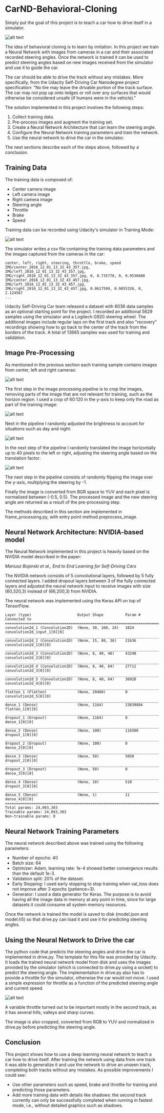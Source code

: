 # CarND-Behavioral-Cloning

Simply put the goal of this project is to teach a car how to drive itself in a simulator.

![alt text](./resources/simulator_autonomous.png "Simulator in Autonomous Mode")

The idea of behavioral cloning is to learn by imitation. In this project we train a Neural Network
with images from cameras in a car and their associated recorded steering angles. Once the network is trained it can be 
used to predict steering angles based on new images received from the simulator and use it to guide the car.

The car should be able to drive the track without any mistakes. More specifically, from the Udacity Self-Driving Car 
Nanodegree project specification: "No tire may leave the drivable portion of the track surface. The car may not pop up 
onto ledges or roll over any surfaces that would otherwise be considered unsafe (if humans were in the vehicle)."

The solution implemented in this project involves the following steps:
1) Collect training data.
2) Pre-process images and augment the training set.
3) Create a Neural Network Architecture that can learn the steering angle.
4) Configure the Neural Network training parameters and train the network.
5) Use the neural network to drive the car in the simulator.

The next sections describe each of the steps above, followed by a conclusion.

## Training Data
The training data is composed of:
* Center camera image
* Left camera image
* Right camera image
* Steering angle
* Throttle
* Brake
* Speed

Training data can be recorded using Udacity's  simulator in Training Mode: 

![alt text](./resources/simulator_homescreen.png "Udacity Self Driving")

The simulator writes a csv file containing the training data parameters and  the images captured from the cameras in
the car:
```
center, left, right, steering, throttle, brake, speed
IMG/center_2016_12_01_13_32_43_357.jpg, IMG/left_2016_12_01_13_32_43_357.jpg, IMG/right_2016_12_01_13_32_43_357.jpg, 0, 0.735778, 0, 0.9536688
IMG/center_2016_12_01_13_32_43_457.jpg, IMG/left_2016_12_01_13_32_43_457.jpg, IMG/right_2016_12_01_13_32_43_457.jpg, 0.0617599, 0.9855326, 0, 2.124567
...
```

Udacity Self-Driving Car team released a dataset with 8036 data samples as an optional starting point for the project.
I recorded an additional 5629 samples using the simulator and a Logitech G920 steering wheel. The additional images
include regular laps on the first track and also "recovery" recordings showing how to go back to the center of the track
 from the borders of the track. A total of 13665 samples was used for training and validation.

## Image Pre-Processing
As mentioned in the previous section each training sample contains images from center, left and right cameras:

![alt text](./resources/center_left_right.png "Center, Left and Right Camera Images")

The first step in the image processing pipeline is to crop the images, removing parts of the image that are not relevant
for training, such as the horizon region. I used a crop of 60:120 in the y-axis to keep only the road as part
of the training image:

![alt text](./resources/cropped_center_left_right.png "Cropped Images")

Next in the pipeline I randomly adjusted the brightness to account for  situations such as day and night:

![alt text](./resources/brightness_center_left_right.png "Random Brightness Adjustment")

In the next step of the pipeline I randomly translated the image horizontally up to 40 pixels to the left or right,
adjusting the steering angle based on the translation factor:

![alt text](./resources/translation_center_left_right.png "Randomly Translated Images")

The next step in the pipeline consists of randomly flipping the image over the y-axis, multiplying the steering
 by -1.
 
Finally the image is converted from BGR space to YUV and each pixel is normalized between (-0.5, 0.5). 
The processed image and the new steering angle are returned as a result of the pre-processing step.

The methods described in this section are implemented in frame_processing.py, with entry point method preprocess_image.

## Neural Network Architecture: NVIDIA-based model
The Neural Network implemented in this project is heavily based on the NVIDIA model described in the paper:
 
_Mariusz Bojarski et al., End to End Learning for Self-Driving Cars_ 

The NVIDIA network consists of 5 convolutional layers, followed by 5 fully connected layers. I added dropout layers
 between 3 of the fully connected layers and adjusted the neural network input to receive images with size (60,320,3)
 instead of (66,200,3) from NVIDIA.

The neural network was implemented using the Keras API on top of TensorFlow.
```
Layer (type)                     Output Shape          Param #     Connected to                     
====================================================================================================
convolution2d_1 (Convolution2D)  (None, 30, 160, 24)   1824        convolution2d_input_1[0][0]      
____________________________________________________________________________________________________
convolution2d_2 (Convolution2D)  (None, 15, 80, 36)    21636       convolution2d_1[0][0]            
____________________________________________________________________________________________________
convolution2d_3 (Convolution2D)  (None, 8, 40, 48)     43248       convolution2d_2[0][0]            
____________________________________________________________________________________________________
convolution2d_4 (Convolution2D)  (None, 8, 40, 64)     27712       convolution2d_3[0][0]            
____________________________________________________________________________________________________
convolution2d_5 (Convolution2D)  (None, 8, 40, 64)     36928       convolution2d_4[0][0]            
____________________________________________________________________________________________________
flatten_1 (Flatten)              (None, 20480)         0           convolution2d_5[0][0]            
____________________________________________________________________________________________________
dense_1 (Dense)                  (None, 1164)          23839884    flatten_1[0][0]                  
____________________________________________________________________________________________________
dropout_1 (Dropout)              (None, 1164)          0           dense_1[0][0]                    
____________________________________________________________________________________________________
dense_2 (Dense)                  (None, 100)           116500      dropout_1[0][0]                  
____________________________________________________________________________________________________
dropout_2 (Dropout)              (None, 100)           0           dense_2[0][0]                    
____________________________________________________________________________________________________
dense_3 (Dense)                  (None, 50)            5050        dropout_2[0][0]                  
____________________________________________________________________________________________________
dropout_3 (Dropout)              (None, 50)            0           dense_3[0][0]                    
____________________________________________________________________________________________________
dense_4 (Dense)                  (None, 10)            510         dropout_3[0][0]                  
____________________________________________________________________________________________________
dense_5 (Dense)                  (None, 1)             11          dense_4[0][0]                    
====================================================================================================
Total params: 24,093,303
Trainable params: 24,093,303
Non-trainable params: 0
```
## Neural Network Training Parameters
The neural network described above was trained using the following parameters:
* Number of epochs: 40
* Batch size: 64
* Optimizer: Adam, learning rate: 1e-4 showed better convergence results than the default 1e-3.
* Validation split: 20% of the dataset.
* Early Stopping: I used early stopping to stop training when val_loss does not improve after
3 epochs (patience=3).
* Generator: I used a data generator for Keras. The purpose is to avoid having all the image data in memory at any
 point in time, since for large datasets it could consume all system memory resources. 

Once the network is trained the model is saved to disk (model.json and model.h5) so that drive.py can load it and 
use it for predicting steering angles. 

## Using the Neural Network to Drive the car
The python code that predicts the steering angles and drive the car is implemented in drive.py. The template for this
file was provided by Udacity. It loads the trained neural network model from disk and uses the images provided by the 
simulator (which is connected to drive.py using a socket) to predict the steering angle. The implementation in drive.py 
also has to provide a throttle for the simulator, otherwise the car would not move. I used a simple expression for 
throttle as a function of the predicted steering angle and current speed.

![alt text](./resources/throttle_plot.png "Throttle as a function of current speed and steering angle")

A variable throttle turned out to be important mostly in the second track, as it has several hills, valleys and sharp 
curves. 

The image is also cropped, converted from RGB to YUV and normalized in drive.py before predicting the steering angle. 

## Conclusion
This project shows how to use a deep learning neural network to teach a car how to drive itself. After training the 
network using data from one track it was able to generalize it and use the network to drive an unseen track, completing 
both tracks without any mistakes.
As possible improvements I could see:
* Use other parameters such as speed, brake and throttle for training and predicting those parameters.
* Add more training data with details like shadows: the second track currently can only be successfully completed when 
running in fastest mode, i.e., without detailed graphics such as shadows.

